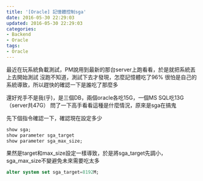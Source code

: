 ```yaml
---
title: '[Oracle] 記憶體控制sga'
date: 2016-05-30 22:29:03
updated: 2016-05-30 22:29:03
categories:
- Backend
- Oracle
tags:
- Oracle
---
```


最近在玩系統負載測試，PM說用到最新的那台server上跑看看，於是就把系統丟上去開始測試
沒跑不知道，測試下去才發現，怎麼記憶體吃了96%
很怕是自己的系統導致，所以趕快的確認一下是誰吃了那麼多

<!--more-->

還好兇手不是我(乎)，是三個DB，兩個oracle各吃15G，一個MS SQL吃13G（server共47G）
問了一下高手看看這種是什麼情況，原來是sga在搞鬼

先下個指令確認一下，確認現在設定多少

``` sql
show sga;
show parameter sga_target
show parameter sga_max_size;
```

果然是target和max_size設定一樣導致，於是將sga_target先調小，sga_max_size不變避免未來需要吃太多

``` sql
alter system set sga_target=8192M;
```

